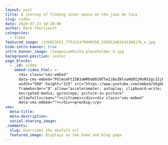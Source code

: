 ```yaml
---
layout: post
title: A journey of finding inner peace on the juan de fuca
slug: video
date: 2020-07-23 10:20:00
author: Mark Therriault
categories:
  - Video
featured_image: /134653551_775311479999358_536912463242304176_n.jpg
hide-intro-banner: true
intro_banner_image: /images/website_placeholder_4.jpg
background-position: center
page_blocks:
  - _id: video
    embed-video_html: >-
      <div class="cms-embed"
      data-cms-embed="PGlmcmFtZSB3aWR0aD0iNTYwIiBoZWlnaHQ9IjMxNSIgc3JjPSJodHRwczovL3d3dy55b3V0dWJlLmNvbS9lbWJlZC9Va2dta3BlekNPUSIgZnJhbWVib3JkZXI9IjAiIGFsbG93PSJhY2NlbGVyb21ldGVyOyBhdXRvcGxheTsgY2xpcGJvYXJkLXdyaXRlOyBlbmNyeXB0ZWQtbWVkaWE7IGd5cm9zY29wZTsgcGljdHVyZS1pbi1waWN0dXJlIiBhbGxvd2Z1bGxzY3JlZW4+PC9pZnJhbWU+"><iframe
      width="560" height="315" src="https://www.youtube.com/embed/UkgmkpezCOQ"
      frameborder="0" allow="accelerometer; autoplay; clipboard-write;
      encrypted-media; gyroscope; picture-in-picture"
      allowfullscreen=""></iframe></div><div class="cms-embed"
      data-cms-embed=""></div><p>&nbsp;</p>
seo:
  meta-title:
  meta-description:
  social-sharing_image:
_comments:
  slug: Overrides the deafult url
  featured_image: Displays on the home and blog page
---
```



